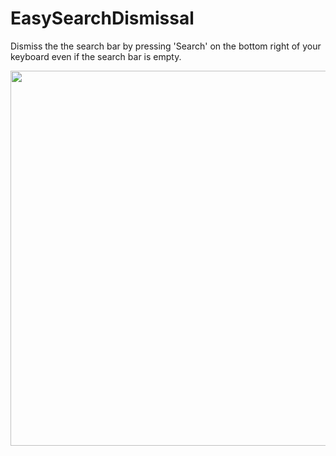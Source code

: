 # EasySearchDismissal
Dismiss the the search bar by pressing 'Search' on the bottom right of your keyboard even if the search bar is empty.

<img src="https://i.redd.it/hr0yrg1xgv171.jpg" width="600">
